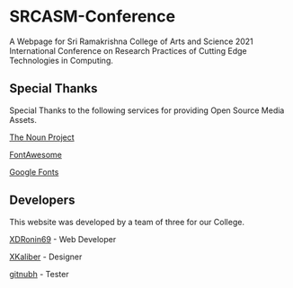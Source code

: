 # SRCASM-Conference

A Webpage for Sri Ramakrishna College of Arts and Science 2021 International Conference on Research Practices of Cutting Edge Technologies in Computing.


## Special Thanks

Special Thanks to the following services for providing Open Source Media Assets.

[The Noun Project](https://thenounproject.com/)

[FontAwesome](https://fontawesome.com/)

[Google Fonts](https://fonts.google.com/)

## Developers 

This website was developed by a team of three for our College.

[XDRonin69](https://linktr.ee/XDRonin) - Web Developer

[XKaliber](https://linktr.ee/thexkaliber) - Designer

[gitnubh](https://linktr.ee/Jeevan_Lowrence) - Tester
